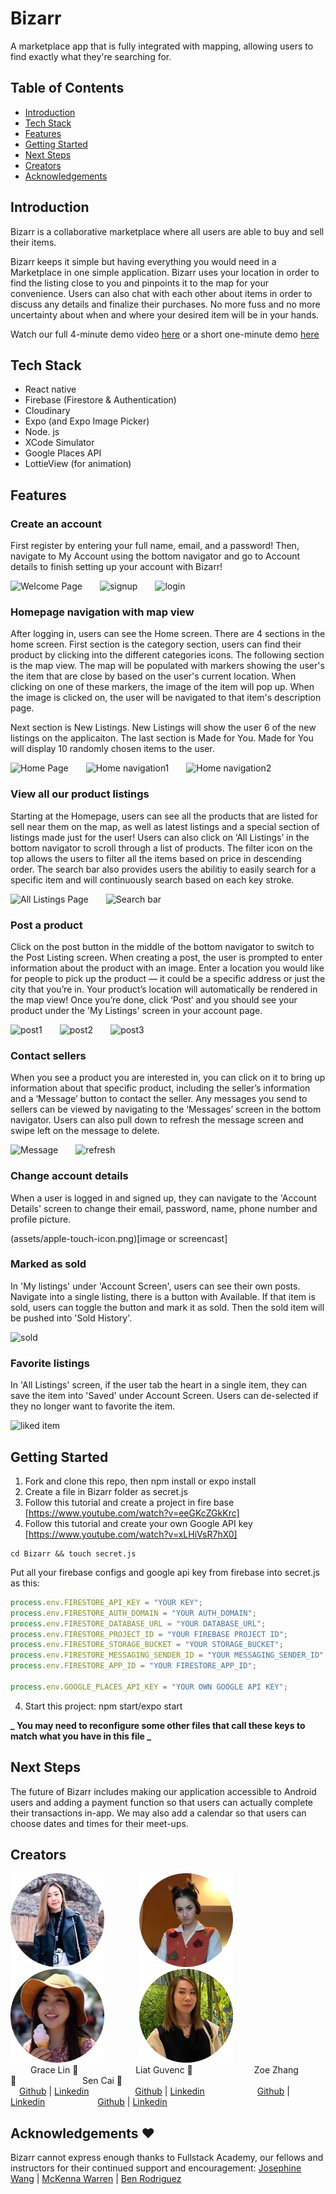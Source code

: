 # **Bizarr**

A marketplace app that is fully integrated with mapping, allowing users to find exactly what they're searching for.

## Table of Contents

- [Introduction](#introduction)
- [Tech Stack](#tech-stack)
- [Features](#features)
- [Getting Started](#next-steps)
- [Next Steps](#creators)
- [Creators](#creators)
- [Acknowledgements](#acknowledgements)

## Introduction

Bizarr is a collaborative marketplace where all users are able to buy and sell their items.

Bizarr keeps it simple but having everything you would need in a Marketplace in one simple application. Bizarr uses your location in order to find the listing close to you and pinpoints it to the map for your convenience. Users can also chat with each other about items in order to discuss any details and finalize their purchases. No more fuss and no more uncertainty about when and where your desired item will be in your hands.

Watch our full 4-minute demo video [here](https://www.youtube....) or a short one-minute demo [here](https:www.youtube...)

## Tech Stack

- React native
- Firebase (Firestore & Authentication)
- Cloudinary
- Expo (and Expo Image Picker)
- Node. js
- XCode Simulator
- Google Places API
- LottieView (for animation)

## Features

### Create an account

First register by entering your full name, email, and a password! Then, navigate to My Account using the bottom navigator and go to Account details to finish setting up your account with Bizarr!


![Welcome Page](https://media.giphy.com/media/fdE2bIVqGQKYRFkam4/giphy.gif)  ![signup](https://media.giphy.com/media/T88a6DnJQxdlZUDu9n/giphy.gif)  ![login](https://media.giphy.com/media/IJ743J65t9YmPXso8K/giphy.gif)


### Homepage navigation with map view

After logging in, users can see the Home screen. There are 4 sections in the home screen. First section is the category section, users can find their product by clicking into the different categories icons. The following section is the map view. The map will be populated with markers showing the user's the item that are close by based on the user's current location. When clicking on one of these markers, the image of the item will pop up. When the image is clicked on, the user will be navigated to that item's description page.

Next section is New Listings. New Listings will show the user 6 of the new listings on the applicaiton. The last section is Made for You. Made for You will display 10 randomly chosen items to the user.


![Home Page](https://media.giphy.com/media/FfgM2OomITDDufZCWL/giphy.gif)  ![Home navigation1](https://media.giphy.com/media/9CosLsua5BY6icjvGD/giphy.gif)  ![Home navigation2](https://media.giphy.com/media/6OfnKR4ZnOWNOXDm6T/giphy.gif)

### View all our product listings

Starting at the Homepage, users can see all the products that are listed for sell near them on the map, as well as latest listings and a special section of listings made just for the user! Users can also click on ‘All Listings’ in the bottom navigator to scroll through a list of products. The filter icon on the top allows the users to filter all the items based on price in descending order. The search bar also provides users the abilitiy to easily search for a specific item and will continuously search based on each key stroke.

![All Listings Page](https://media.giphy.com/media/HZqmjmXWP0bg5W6l1W/giphy.gif)  ![Search bar](https://media.giphy.com/media/PK0mYlFS8ctfuhSHSt/giphy.gif)

### Post a product

Click on the post button in the middle of the bottom navigator to switch to the Post Listing screen. When creating a post, the user is prompted to enter information about the product with an image. Enter a location you would like for people to pick up the product — it could be a specific address or just the city that you’re in. Your product’s location will automatically be rendered in the map view! Once you’re done, click ‘Post’ and you should see your product under the 'My Listings' screen in your account page.

![post1](https://media.giphy.com/media/GIpLFMeROhP0xNhvI8/giphy.gif)  ![post2](https://media.giphy.com/media/EGYCpCVmPDDlW92Nyu/giphy.gif)  ![post3](https://media.giphy.com/media/NfKIeSEnFVqodTU1m0/giphy.gif)

### Contact sellers

When you see a product you are interested in, you can click on it to bring up information about that specific product, including the seller’s information and a ‘Message’ button to contact the seller. Any messages you send to sellers can be viewed by navigating to the ‘Messages’ screen in the bottom navigator. Users can also pull down to refresh the message screen and swipe left on the message to delete.

![Message](https://media.giphy.com/media/fQ8JZHzDAlDlC5rUf2/giphy.gif)  ![refresh](https://media.giphy.com/media/XCMlq5K7qOxP4hMeO5/giphy.gif)

### Change account details

When a user is logged in and signed up, they can navigate to the 'Account Details' screen to change their email, password, name, phone number and profile picture.

(assets/apple-touch-icon.png)[image or screencast]

### Marked as sold

In 'My listings' under 'Account Screen', users can see their own posts. Navigate into a single listing, there is a button with Available. If that item is sold, users can toggle the button and mark it as sold. Then the sold item will be pushed into 'Sold History'.

![sold](https://media.giphy.com/media/aJECRzFnnLE7IwZ9Ye/giphy.gif)

### Favorite listings

In 'All Listings' screen, if the user tab the heart in a single item, they can save the item into 'Saved' under Account Screen. Users can de-selected if they no longer want to favorite the item.

![liked item](https://media.giphy.com/media/kfiPRUvSqfxmJXTGvb/giphy.gif)

## Getting Started

1. Fork and clone this repo, then npm install or expo install
2. Create a file in Bizarr folder as secret.js
3. Follow this tutorial and create a project in fire base [https://www.youtube.com/watch?v=eeGKcZGkKrc]
4. Follow this tutorial and create your own Google API key [https://www.youtube.com/watch?v=xLHiVsR7hX0]

```git
cd Bizarr && touch secret.js
```

Put all your firebase configs and google api key from firebase into secret.js as this:

```javascript
process.env.FIRESTORE_API_KEY = "YOUR KEY";
process.env.FIRESTORE_AUTH_DOMAIN = "YOUR AUTH_DOMAIN";
process.env.FIRESTORE_DATABASE_URL = "YOUR DATABASE_URL";
process.env.FIRESTORE_PROJECT_ID = "YOUR FIREBASE PROJECT ID";
process.env.FIRESTORE_STORAGE_BUCKET = "YOUR STORAGE_BUCKET";
process.env.FIRESTORE_MESSAGING_SENDER_ID = "YOUR MESSAGING_SENDER_ID";
process.env.FIRESTORE_APP_ID = "YOUR FIRESTORE_APP_ID";

process.env.GOOGLE_PLACES_API_KEY = "YOUR OWN GOOGLE API KEY";
```

4. Start this project: npm start/expo start

**_ You may need to reconfigure some other files that call these keys to match what you have in this file _**

## Next Steps

The future of Bizarr includes making our application accessible to Android users and adding a payment function so that users can actually complete their transactions in-app. We may also add a calendar so that users can choose dates and times for their meet-ups.

## Creators

<img src="assets/readmePics/grace.png" width="150"/>    <img src="assets/readmePics/Liat.png" width="150" />    <img src="assets/readmePics/zoe.png" width="150"/>    <img src="assets/readmePics/sen.png" width="150"/>
<br />
   Grace Lin :blue_heart:        Liat Guvenc :green_heart:       Zoe Zhang :yellow_heart:         Sen Cai :purple_heart:
<br />
 [Github](https://github.com/gracelin95) | [Linkedin](https://www.linkedin.com/in/gracesqlin/)      [Github](https://github.com/liat-g) | [Linkedin](https://www.linkedin.com/in/liat-guvenc-8394b0179/)      [Github](https://github.com/YizhuoZhang3) | [Linkedin](https://www.linkedin.com/in/zoezhang33/)      [Github](https://github.com/sencaichi) | [Linkedin](https://www.linkedin.com/in/sentsai/)

## Acknowledgements :heart:

Bizarr cannot express enough thanks to Fullstack Academy, our fellows and instructors for their continued support and encouragement:
[Josephine Wang](https://github.com/joseewang) | [McKenna Warren](https://github.com/mckennakayyy) | [Ben Rodriguez](https://github.com/b17z)
